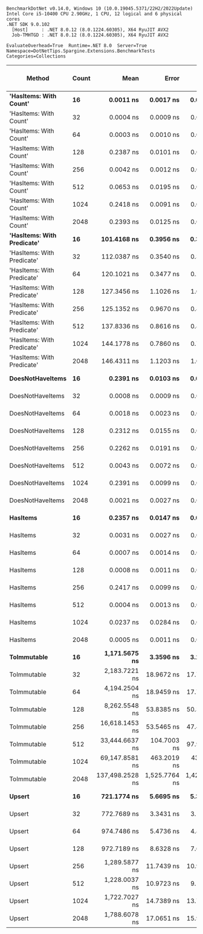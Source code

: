 ```

BenchmarkDotNet v0.14.0, Windows 10 (10.0.19045.5371/22H2/2022Update)
Intel Core i5-10400 CPU 2.90GHz, 1 CPU, 12 logical and 6 physical cores
.NET SDK 9.0.102
  [Host]     : .NET 8.0.12 (8.0.1224.60305), X64 RyuJIT AVX2
  Job-TMHTGD : .NET 8.0.12 (8.0.1224.60305), X64 RyuJIT AVX2

EvaluateOverhead=True  Runtime=.NET 8.0  Server=True  
Namespace=DotNetTips.Spargine.Extensions.BenchmarkTests  Categories=Collections  

```
| Method                     | Count | Mean            | Error         | StdDev        | StdErr      | Median          | Min             | Q1              | Q3              | Max             | Op/s                | CI99.9% Margin | Iterations | Kurtosis | MValue | Skewness | Rank | LogicalGroup | Baseline | Exceptions | Code Size | Completed Work Items | Lock Contentions | Gen0   | Gen1   | Allocated |
|--------------------------- |------ |----------------:|--------------:|--------------:|------------:|----------------:|----------------:|----------------:|----------------:|----------------:|--------------------:|---------------:|-----------:|---------:|-------:|---------:|-----:|------------- |--------- |-----------:|----------:|---------------------:|-----------------:|-------:|-------:|----------:|
| **&#39;HasItems: With Count&#39;**     | **16**    |       **0.0011 ns** |     **0.0017 ns** |     **0.0016 ns** |   **0.0004 ns** |       **0.0002 ns** |       **0.0000 ns** |       **0.0000 ns** |       **0.0018 ns** |       **0.0053 ns** |   **931,366,874,457.9** |      **7.4998 ns** |      **15.00** |   **3.4805** |  **2.400** |   **1.2989** |    **1** | *****            | **No**       |          **-** |      **43 B** |                    **-** |                **-** |      **-** |      **-** |         **-** |
| &#39;HasItems: With Count&#39;     | 32    |       0.0004 ns |     0.0009 ns |     0.0008 ns |   0.0002 ns |       0.0000 ns |       0.0000 ns |       0.0000 ns |       0.0003 ns |       0.0028 ns | 2,565,568,727,898.3 |      7.4999 ns |      15.00 |   5.9512 |  2.000 |   2.0232 |    1 | *            | No       |          - |      43 B |                    - |                - |      - |      - |         - |
| &#39;HasItems: With Count&#39;     | 64    |       0.0003 ns |     0.0010 ns |     0.0009 ns |   0.0002 ns |       0.0000 ns |       0.0000 ns |       0.0000 ns |       0.0000 ns |       0.0032 ns | 2,934,896,927,730.6 |      7.4999 ns |      15.00 |   7.4691 |  2.000 |   2.3650 |    1 | *            | No       |          - |      43 B |                    - |                - |      - |      - |         - |
| &#39;HasItems: With Count&#39;     | 128   |       0.2387 ns |     0.0101 ns |     0.0095 ns |   0.0024 ns |       0.2407 ns |       0.2053 ns |       0.2391 ns |       0.2424 ns |       0.2462 ns |     4,189,103,838.5 |      7.4988 ns |      15.00 |  10.2969 |  2.000 |  -2.8574 |    5 | *            | No       |          - |      43 B |                    - |                - |      - |      - |         - |
| &#39;HasItems: With Count&#39;     | 256   |       0.0042 ns |     0.0012 ns |     0.0011 ns |   0.0003 ns |       0.0042 ns |       0.0025 ns |       0.0038 ns |       0.0050 ns |       0.0057 ns |   236,425,919,618.5 |      6.9999 ns |      14.00 |   1.6957 |  3.000 |  -0.1928 |    2 | *            | No       |          - |      43 B |                    - |                - |      - |      - |         - |
| &#39;HasItems: With Count&#39;     | 512   |       0.0653 ns |     0.0195 ns |     0.0183 ns |   0.0047 ns |       0.0707 ns |       0.0103 ns |       0.0626 ns |       0.0736 ns |       0.0828 ns |    15,314,458,670.6 |      7.4976 ns |      15.00 |   5.8529 |  2.750 |  -1.8615 |    4 | *            | No       |          - |      43 B |                    - |                - |      - |      - |         - |
| &#39;HasItems: With Count&#39;     | 1024  |       0.2418 ns |     0.0091 ns |     0.0081 ns |   0.0022 ns |       0.2443 ns |       0.2141 ns |       0.2425 ns |       0.2446 ns |       0.2471 ns |     4,136,488,494.2 |      6.9989 ns |      14.00 |   9.6757 |  2.000 |  -2.7885 |    5 | *            | No       |          - |      43 B |                    - |                - |      - |      - |         - |
| &#39;HasItems: With Count&#39;     | 2048  |       0.2393 ns |     0.0125 ns |     0.0117 ns |   0.0030 ns |       0.2426 ns |       0.2116 ns |       0.2393 ns |       0.2446 ns |       0.2506 ns |     4,178,345,115.5 |      7.4985 ns |      15.00 |   4.1925 |  2.000 |  -1.5970 |    5 | *            | No       |          - |      43 B |                    - |                - |      - |      - |         - |
| **&#39;HasItems: With Predicate&#39;** | **16**    |     **101.4168 ns** |     **0.3956 ns** |     **0.3507 ns** |   **0.0937 ns** |     **101.3649 ns** |     **100.9232 ns** |     **101.2394 ns** |     **101.5373 ns** |     **102.1394 ns** |         **9,860,299.3** |      **6.9531 ns** |      **14.00** |   **2.2377** |  **2.000** |   **0.5224** |    **6** | *****            | **No**       |          **-** |   **1,510 B** |                    **-** |                **-** | **0.0019** |      **-** |     **176 B** |
| &#39;HasItems: With Predicate&#39; | 32    |     112.0387 ns |     0.3540 ns |     0.3138 ns |   0.0839 ns |     112.0876 ns |     111.3863 ns |     111.9230 ns |     112.1971 ns |     112.4675 ns |         8,925,485.9 |      6.9581 ns |      14.00 |   2.5420 |  2.000 |  -0.6839 |    7 | *            | No       |          - |   1,511 B |                    - |                - | 0.0020 |      - |     192 B |
| &#39;HasItems: With Predicate&#39; | 64    |     120.1021 ns |     0.3477 ns |     0.2903 ns |   0.0805 ns |     120.1426 ns |     119.6453 ns |     119.9332 ns |     120.2937 ns |     120.6751 ns |         8,326,252.4 |      6.4597 ns |      13.00 |   2.0743 |  2.000 |   0.1719 |    8 | *            | No       |          - |   1,510 B |                    - |                - | 0.0021 |      - |     208 B |
| &#39;HasItems: With Predicate&#39; | 128   |     127.3456 ns |     1.1026 ns |     1.0313 ns |   0.2663 ns |     127.0672 ns |     125.8769 ns |     126.6360 ns |     127.9978 ns |     129.1436 ns |         7,852,647.3 |      7.3669 ns |      15.00 |   1.7175 |  2.000 |   0.1977 |    9 | *            | No       |          - |   1,510 B |                    - |                - | 0.0024 |      - |     224 B |
| &#39;HasItems: With Predicate&#39; | 256   |     125.1352 ns |     0.9670 ns |     0.8572 ns |   0.2291 ns |     125.2143 ns |     123.3125 ns |     124.5555 ns |     125.6402 ns |     126.7747 ns |         7,991,355.9 |      6.8855 ns |      14.00 |   2.6728 |  2.000 |  -0.1586 |    9 | *            | No       |          - |   1,511 B |                    - |                - | 0.0024 |      - |     240 B |
| &#39;HasItems: With Predicate&#39; | 512   |     137.8336 ns |     0.8616 ns |     0.8059 ns |   0.2081 ns |     137.9082 ns |     136.3603 ns |     137.3347 ns |     138.2724 ns |     139.1456 ns |         7,255,125.5 |      7.3960 ns |      15.00 |   1.9858 |  2.000 |  -0.0392 |   10 | *            | No       |          - |   1,510 B |                    - |                - | 0.0026 |      - |     256 B |
| &#39;HasItems: With Predicate&#39; | 1024  |     144.1778 ns |     0.7860 ns |     0.7353 ns |   0.1898 ns |     143.8824 ns |     143.2142 ns |     143.6154 ns |     144.6280 ns |     145.7139 ns |         6,935,881.0 |      7.4051 ns |      15.00 |   2.1957 |  2.000 |   0.6847 |   11 | *            | No       |          - |   1,510 B |                    - |                - | 0.0029 |      - |     272 B |
| &#39;HasItems: With Predicate&#39; | 2048  |     146.4311 ns |     1.1203 ns |     1.0479 ns |   0.2706 ns |     146.1504 ns |     145.0837 ns |     145.6363 ns |     147.2065 ns |     148.2842 ns |         6,829,150.2 |      7.3647 ns |      15.00 |   1.6451 |  2.000 |   0.4231 |   11 | *            | No       |          - |   1,510 B |                    - |                - | 0.0031 |      - |     288 B |
| **DoesNotHaveItems**           | **16**    |       **0.2391 ns** |     **0.0103 ns** |     **0.0091 ns** |   **0.0024 ns** |       **0.2411 ns** |       **0.2085 ns** |       **0.2390 ns** |       **0.2425 ns** |       **0.2461 ns** |     **4,183,168,415.0** |      **6.9988 ns** |      **14.00** |   **9.1425** |  **2.000** |  **-2.6403** |    **5** | *****            | **No**       |          **-** |      **41 B** |                    **-** |                **-** |      **-** |      **-** |         **-** |
| DoesNotHaveItems           | 32    |       0.0008 ns |     0.0009 ns |     0.0008 ns |   0.0002 ns |       0.0007 ns |       0.0000 ns |       0.0000 ns |       0.0016 ns |       0.0019 ns | 1,309,952,449,736.5 |      7.4999 ns |      15.00 |   1.1622 |  3.250 |   0.2388 |    1 | *            | No       |          - |      41 B |                    - |                - |      - |      - |         - |
| DoesNotHaveItems           | 64    |       0.0018 ns |     0.0023 ns |     0.0021 ns |   0.0005 ns |       0.0010 ns |       0.0000 ns |       0.0000 ns |       0.0032 ns |       0.0071 ns |   550,606,714,162.6 |      7.4997 ns |      15.00 |   2.9526 |  2.222 |   0.9346 |    1 | *            | No       |          - |      41 B |                    - |                - |      - |      - |         - |
| DoesNotHaveItems           | 128   |       0.2312 ns |     0.0155 ns |     0.0145 ns |   0.0037 ns |       0.2375 ns |       0.2060 ns |       0.2242 ns |       0.2408 ns |       0.2438 ns |     4,326,159,017.9 |      7.4981 ns |      15.00 |   1.8800 |  2.727 |  -0.9090 |    5 | *            | No       |          - |      41 B |                    - |                - |      - |      - |         - |
| DoesNotHaveItems           | 256   |       0.2262 ns |     0.0191 ns |     0.0179 ns |   0.0046 ns |       0.2377 ns |       0.2024 ns |       0.2090 ns |       0.2416 ns |       0.2455 ns |     4,420,807,527.4 |      7.4977 ns |      15.00 |   0.9919 |  3.750 |  -0.1283 |    5 | *            | No       |          - |      41 B |                    - |                - |      - |      - |         - |
| DoesNotHaveItems           | 512   |       0.0043 ns |     0.0072 ns |     0.0064 ns |   0.0017 ns |       0.0008 ns |       0.0000 ns |       0.0002 ns |       0.0066 ns |       0.0181 ns |   231,285,972,662.4 |      6.9991 ns |      14.00 |   2.5522 |  2.200 |   1.1060 |    3 | *            | No       |          - |      41 B |                    - |                - |      - |      - |         - |
| DoesNotHaveItems           | 1024  |       0.2391 ns |     0.0099 ns |     0.0093 ns |   0.0024 ns |       0.2412 ns |       0.2072 ns |       0.2383 ns |       0.2426 ns |       0.2473 ns |     4,182,221,735.7 |      7.4988 ns |      15.00 |   9.3968 |  2.000 |  -2.6228 |    5 | *            | No       |          - |      41 B |                    - |                - |      - |      - |         - |
| DoesNotHaveItems           | 2048  |       0.0021 ns |     0.0027 ns |     0.0026 ns |   0.0007 ns |       0.0001 ns |       0.0000 ns |       0.0000 ns |       0.0042 ns |       0.0069 ns |   465,212,655,902.5 |      7.4997 ns |      15.00 |   1.4478 |  2.000 |   0.4731 |    1 | *            | No       |          - |      41 B |                    - |                - |      - |      - |         - |
| **HasItems**                   | **16**    |       **0.2357 ns** |     **0.0147 ns** |     **0.0123 ns** |   **0.0034 ns** |       **0.2409 ns** |       **0.2072 ns** |       **0.2400 ns** |       **0.2411 ns** |       **0.2426 ns** |     **4,242,975,570.5** |      **6.4983 ns** |      **13.00** |   **3.9324** |  **2.000** |  **-1.6681** |    **5** | *****            | **No**       |          **-** |      **38 B** |                    **-** |                **-** |      **-** |      **-** |         **-** |
| HasItems                   | 32    |       0.0031 ns |     0.0027 ns |     0.0025 ns |   0.0007 ns |       0.0034 ns |       0.0000 ns |       0.0000 ns |       0.0054 ns |       0.0065 ns |   327,319,064,670.7 |      7.4997 ns |      15.00 |   1.3121 |  2.000 |  -0.0767 |    1 | *            | No       |          - |      38 B |                    - |                - |      - |      - |         - |
| HasItems                   | 64    |       0.0007 ns |     0.0014 ns |     0.0013 ns |   0.0003 ns |       0.0000 ns |       0.0000 ns |       0.0000 ns |       0.0006 ns |       0.0042 ns | 1,445,671,898,597.8 |      6.9998 ns |      14.00 |   4.6076 |  2.222 |   1.7095 |    1 | *            | No       |          - |      38 B |                    - |                - |      - |      - |         - |
| HasItems                   | 128   |       0.0008 ns |     0.0011 ns |     0.0010 ns |   0.0003 ns |       0.0002 ns |       0.0000 ns |       0.0000 ns |       0.0013 ns |       0.0034 ns | 1,312,688,666,736.5 |      6.9999 ns |      14.00 |   3.8120 |  3.250 |   1.2168 |    1 | *            | No       |          - |      38 B |                    - |                - |      - |      - |         - |
| HasItems                   | 256   |       0.2417 ns |     0.0099 ns |     0.0093 ns |   0.0024 ns |       0.2435 ns |       0.2108 ns |       0.2405 ns |       0.2471 ns |       0.2489 ns |     4,137,854,611.5 |      7.4988 ns |      15.00 |   8.3509 |  2.000 |  -2.3706 |    5 | *            | No       |          - |      38 B |                    - |                - |      - |      - |         - |
| HasItems                   | 512   |       0.0004 ns |     0.0013 ns |     0.0012 ns |   0.0003 ns |       0.0000 ns |       0.0000 ns |       0.0000 ns |       0.0000 ns |       0.0044 ns | 2,246,384,468,186.0 |      7.4998 ns |      15.00 |   7.7469 |  2.000 |   2.4214 |    1 | *            | No       |          - |      38 B |                    - |                - |      - |      - |         - |
| HasItems                   | 1024  |       0.0237 ns |     0.0284 ns |     0.0504 ns |   0.0080 ns |       0.0005 ns |       0.0000 ns |       0.0000 ns |       0.0030 ns |       0.1766 ns |    42,256,006,803.5 |     19.9960 ns |      40.00 |   5.2016 |  2.250 |   1.9346 |    3 | *            | No       |          - |      38 B |                    - |                - |      - |      - |         - |
| HasItems                   | 2048  |       0.0005 ns |     0.0011 ns |     0.0010 ns |   0.0003 ns |       0.0000 ns |       0.0000 ns |       0.0000 ns |       0.0004 ns |       0.0033 ns | 2,036,963,811,485.4 |      6.9999 ns |      14.00 |   5.1827 |  2.200 |   1.7954 |    1 | *            | No       |          - |      38 B |                    - |                - |      - |      - |         - |
| **ToImmutable**                | **16**    |   **1,171.5675 ns** |     **3.3596 ns** |     **3.1425 ns** |   **0.8114 ns** |   **1,172.3690 ns** |   **1,165.7459 ns** |   **1,169.0072 ns** |   **1,173.7428 ns** |   **1,176.5106 ns** |           **853,557.3** |      **7.0943 ns** |      **15.00** |   **1.7883** |  **2.000** |  **-0.2150** |   **15** | *****            | **No**       |          **-** |     **970 B** |                    **-** |                **-** | **0.0286** |      **-** |    **2696 B** |
| ToImmutable                | 32    |   2,183.7221 ns |    18.9672 ns |    17.7419 ns |   4.5809 ns |   2,184.5543 ns |   2,155.6980 ns |   2,170.1748 ns |   2,192.0868 ns |   2,217.3489 ns |           457,933.7 |      5.2095 ns |      15.00 |   2.0436 |  2.000 |   0.3787 |   20 | *            | No       |          - |     970 B |                    - |                - | 0.0496 |      - |    4792 B |
| ToImmutable                | 64    |   4,194.2504 ns |    18.9459 ns |    17.7220 ns |   4.5758 ns |   4,190.6521 ns |   4,167.2077 ns |   4,181.5041 ns |   4,204.8889 ns |   4,229.1836 ns |           238,421.6 |      5.2121 ns |      15.00 |   1.9792 |  2.000 |   0.4240 |   21 | *            | No       |          - |     970 B |                    - |                - | 0.0916 |      - |    8936 B |
| ToImmutable                | 128   |   8,262.5548 ns |    53.8385 ns |    50.3606 ns |  13.0030 ns |   8,266.0751 ns |   8,191.6321 ns |   8,222.6112 ns |   8,285.3310 ns |   8,360.4492 ns |           121,027.9 |      0.9985 ns |      15.00 |   1.9802 |  2.000 |   0.3563 |   22 | *            | No       |          - |     970 B |                    - |                - | 0.1831 |      - |   17176 B |
| ToImmutable                | 256   |  16,618.1453 ns |    53.5465 ns |    47.4675 ns |  12.6862 ns |  16,611.3449 ns |  16,528.3127 ns |  16,595.5132 ns |  16,642.9581 ns |  16,703.8162 ns |            60,175.2 |      0.6569 ns |      14.00 |   2.2526 |  2.000 |  -0.0586 |   23 | *            | No       |          - |     970 B |                    - |                - | 0.3662 |      - |   33608 B |
| ToImmutable                | 512   |  33,444.6637 ns |   104.7003 ns |    97.9367 ns |  25.2872 ns |  33,413.7421 ns |  33,304.7699 ns |  33,385.5408 ns |  33,523.6420 ns |  33,641.7938 ns |            29,900.1 |     -5.1436 ns |      15.00 |   1.9722 |  2.000 |   0.4160 |   24 | *            | No       |          - |     970 B |                    - |                - | 0.6714 |      - |   66424 B |
| ToImmutable                | 1024  |  69,147.8581 ns |   463.2019 ns |   433.2793 ns | 111.8722 ns |  69,207.1655 ns |  68,292.7368 ns |  68,805.4443 ns |  69,463.5559 ns |  69,803.3447 ns |            14,461.8 |    -48.4361 ns |      15.00 |   2.0319 |  2.000 |  -0.3695 |   25 | *            | No       |          - |     970 B |                    - |                - | 1.3428 |      - |  132008 B |
| ToImmutable                | 2048  | 137,498.2528 ns | 1,525.7764 ns | 1,427.2122 ns | 368.5046 ns | 137,354.2603 ns | 134,653.9185 ns | 136,776.1353 ns | 138,094.2139 ns | 139,824.2554 ns |             7,272.8 |   -176.7523 ns |      15.00 |   2.3753 |  2.000 |   0.1018 |   26 | *            | No       |          - |     970 B |                    - |                - | 2.6855 | 0.2441 |  263128 B |
| **Upsert**                     | **16**    |     **721.1774 ns** |     **5.6695 ns** |     **5.3032 ns** |   **1.3693 ns** |     **723.6271 ns** |     **711.2807 ns** |     **718.8378 ns** |     **724.5817 ns** |     **726.4132 ns** |         **1,386,621.5** |      **6.8154 ns** |      **15.00** |   **1.9839** |  **2.000** |  **-0.9115** |   **12** | *****            | **No**       |          **-** |     **554 B** |                    **-** |                **-** |      **-** |      **-** |      **56 B** |
| Upsert                     | 32    |     772.7689 ns |     3.3431 ns |     3.1271 ns |   0.8074 ns |     774.1172 ns |     765.7938 ns |     771.3591 ns |     775.0247 ns |     775.5311 ns |         1,294,047.9 |      7.0963 ns |      15.00 |   2.5986 |  2.000 |  -1.0101 |   13 | *            | No       |          - |     554 B |                    - |                - |      - |      - |      56 B |
| Upsert                     | 64    |     974.7486 ns |     5.4736 ns |     4.8522 ns |   1.2968 ns |     976.0569 ns |     959.0895 ns |     974.0643 ns |     976.5118 ns |     979.9475 ns |         1,025,905.5 |      6.3516 ns |      14.00 |   7.8763 |  2.000 |  -2.2647 |   14 | *            | No       |          - |     554 B |                    - |                - |      - |      - |      56 B |
| Upsert                     | 128   |     972.7189 ns |     8.6328 ns |     7.6527 ns |   2.0453 ns |     974.2380 ns |     958.6267 ns |     969.8061 ns |     977.3404 ns |     985.6731 ns |         1,028,046.2 |      5.9774 ns |      14.00 |   2.3586 |  2.000 |  -0.5302 |   14 | *            | No       |          - |     554 B |                    - |                - |      - |      - |      56 B |
| Upsert                     | 256   |   1,289.5877 ns |    11.7439 ns |    10.9852 ns |   2.8364 ns |   1,286.1395 ns |   1,274.2538 ns |   1,281.3707 ns |   1,301.1165 ns |   1,304.7102 ns |           775,441.6 |      6.0818 ns |      15.00 |   1.2429 |  2.000 |   0.1097 |   17 | *            | No       |          - |     554 B |                    - |                - |      - |      - |      56 B |
| Upsert                     | 512   |   1,228.0037 ns |    10.9723 ns |     9.1624 ns |   2.5412 ns |   1,231.7069 ns |   1,207.5742 ns |   1,231.0273 ns |   1,232.6945 ns |   1,236.3198 ns |           814,329.8 |      5.2294 ns |      13.00 |   2.7236 |  2.000 |  -1.1874 |   16 | *            | No       |          - |     554 B |                    - |                - |      - |      - |      56 B |
| Upsert                     | 1024  |   1,722.7027 ns |    14.7389 ns |    13.7868 ns |   3.5597 ns |   1,727.1409 ns |   1,697.5165 ns |   1,714.7911 ns |   1,729.4697 ns |   1,746.6666 ns |           580,483.2 |      5.7201 ns |      15.00 |   2.1008 |  2.000 |  -0.4511 |   18 | *            | No       |          - |     554 B |                    - |                - |      - |      - |      56 B |
| Upsert                     | 2048  |   1,788.6078 ns |    17.0651 ns |    15.9627 ns |   4.1215 ns |   1,798.8127 ns |   1,766.6769 ns |   1,771.8627 ns |   1,800.2471 ns |   1,805.4274 ns |           559,094.1 |      5.4392 ns |      15.00 |   1.1219 |  2.000 |  -0.3523 |   19 | *            | No       |          - |     554 B |                    - |                - |      - |      - |      56 B |
